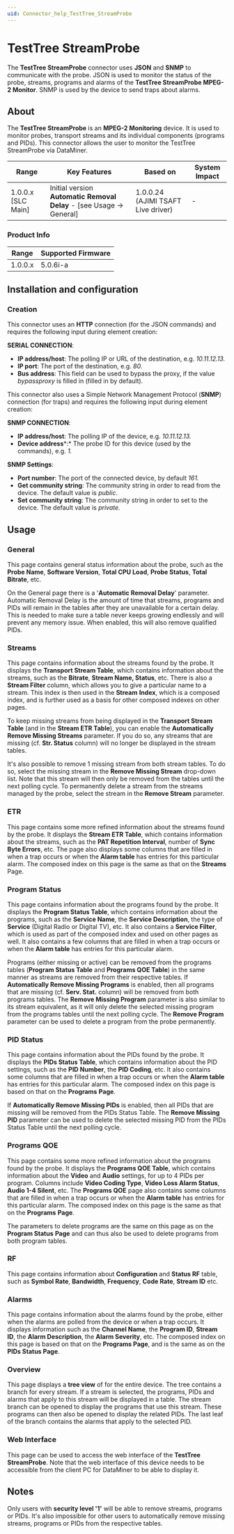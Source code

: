 ```yaml
---
uid: Connector_help_TestTree_StreamProbe
---
```


# TestTree StreamProbe

The **TestTree StreamProbe** connector uses **JSON** and **SNMP** to communicate with the probe. JSON is used to monitor the status of the probe, streams, programs and alarms of the **TestTree StreamProbe MPEG-2 Monitor**. SNMP is used by the device to send traps about alarms.

## About

The **TestTree StreamProbe** is an **MPEG-2 Monitoring** device. It is used to monitor probes, transport streams and its individual components (programs and PIDs). This connector allows the user to monitor the TestTree StreamProbe via DataMiner.

| **Range**            | **Key Features**                                                        | **Based on**                       | **System Impact** |
|----------------------|-------------------------------------------------------------------------|------------------------------------|-------------------|
| 1.0.0.x [SLC Main]   | Initial version **Automatic Removal Delay** - \[see Usage -\> General\] | 1.0.0.24 (AJIMI TSAFT Live driver) | -                 |

### Product Info

| Range     | Supported Firmware     |
|-----------|------------------------|
| 1.0.0.x   | 5.0.6i-a               |

## Installation and configuration

### Creation

This connector uses an **HTTP** connection (for the JSON commands) and requires the following input during element creation:

**SERIAL CONNECTION**:

- **IP address/host**: The polling IP or URL of the destination, e.g. *10.11.12.13.*
- **IP port**: The port of the destination, e.g. *80.*
- **Bus address**: This field can be used to bypass the proxy, if the value *bypassproxy* is filled in (filled in by default)*.*

This connector also uses a Simple Network Management Protocol (**SNMP**) connection (for traps) and requires the following input during element creation:

**SNMP CONNECTION**:

- **IP address/host**: The polling IP of the device, e.g. *10.11.12.13.*
- **Device address***:* The probe ID for this device (used by the commands), e.g. *1.*

**SNMP Settings**:

- **Port number**: The port of the connected device, by default *161.*
- **Get community string**: The community string in order to read from the device. The default value is *public*.
- **Set community string**: The community string in order to set to the device. The default value is *private.*

## Usage

### General

This page contains general status information about the probe, such as the **Probe Name**, **Software Version**, **Total CPU Load**, **Probe Status**, **Total Bitrate**, etc.

On the General page there is a '**Automatic Removal Delay**' parameter. Automatic Removal Delay is the amount of time that streams, programs and PIDs will remain in the tables after they are unavailable
for a certain delay. This is needed to make sure a table never keeps growing endlessly and will prevent any memory issue. When enabled, this will also remove qualified PIDs.

### Streams

This page contains information about the streams found by the probe. It displays the **Transport Stream Table**, which contains information about the streams, such as the **Bitrate**, **Stream Name, Status**, etc. There is also a **Stream Filter** column, which allows you to give a particular name to a stream. This index is then used in the **Stream** **Index**, which is a composed index, and is further used as a basis for other composed indexes on other pages.

To keep missing streams from being displayed in the **Transport Stream Table** (and in the **Stream ETR Table**), you can enable the **Automatically Remove Missing Streams** parameter. If you do so, any streams that are missing (cf. **Str. Status** column) will no longer be displayed in the stream tables.

It's also possible to remove 1 missing stream from both stream tables. To do so, select the missing stream in the **Remove Missing Stream** drop-down list. Note that this stream will then only be removed from the tables until the next polling cycle. To permanently delete a stream from the streams managed by the probe, select the stream in the **Remove Stream** parameter.

### ETR

This page contains some more refined information about the streams found by the probe. It displays the **Stream ETR Table**, which contains information about the streams, such as the **PAT Repetition Interval**, number of **Sync Byte Errors**, etc. The page also displays some columns that are filled in when a trap occurs or when the **Alarm table** has entries for this particular alarm. The composed index on this page is the same as that on the **Streams** Page.

### Program Status

This page contains information about the programs found by the probe. It displays the **Program Status Table**, which contains information about the programs, such as the **Service Name**, the **Service Description**, the type of **Service** (Digital Radio or Digital TV), etc. It also contains a **Service Filter**, which is used as part of the composed index and used on other pages as well. It also contains a few columns that are filled in when a trap occurs or when the **Alarm table** has entries for this particular alarm.

Programs (either missing or active) can be removed from the programs tables (**Program Status Table** and **Programs QOE Table**) in the same manner as streams are removed from their respective tables. If **Automatically Remove Missing Programs** is enabled, then all programs that are missing (cf. **Serv. Stat.** column) will be removed from both programs tables. The **Remove Missing Program** parameter is also similar to its stream equivalent, as it will only delete the selected missing program from the programs tables until the next polling cycle. The **Remove Program** parameter can be used to delete a program from the probe permanently.

### PID Status

This page contains information about the PIDs found by the probe. It displays the **PIDs Status Table**, which contains information about the PID settings, such as the **PID Number**, the **PID Coding**, etc. It also contains some columns that are filled in when a trap occurs or when the **Alarm table** has entries for this particular alarm. The composed index on this page is based on that on the **Programs** **Page**.

If **Automatically Remove Missing PIDs** is enabled, then all PIDs that are missing will be removed from the PIDs Status Table. The **Remove Missing PID** parameter can be used to delete the selected missing PID from the PIDs Status Table until the next polling cycle.

### Programs QOE

This page contains some more refined information about the programs found by the probe. It displays the **Programs QOE Table**, which contains information about the **Video** and **Audio** settings, for up to 4 PIDs per program. Columns include **Video Coding Type**, **Video Loss Alarm Status**, **Audio 1-4 Silent**, etc. The **Programs QOE** page also contains some columns that are filled in when a trap occurs or when the **Alarm** **table** has entries for this particular alarm. The composed index on this page is the same as that on the **Programs** **Page**.

The parameters to delete programs are the same on this page as on the **Program Status** **Page** and can thus also be used to delete programs from both program tables.

### RF

This page contains information about **Configuration** and **Status RF** table, such as **Symbol Rate**, **Bandwidth**, **Frequency**, **Code Rate**, **Stream ID** etc.

### Alarms

This page contains information about the alarms found by the probe, either when the alarms are polled from the device or when a trap occurs. It displays information such as the **Channel Name**, the **Program ID**, **Stream ID**, the **Alarm Description**, the **Alarm Severity**, etc. The composed index on this page is based on that on the **Programs Page**, and is the same as on the **PIDs Status Page**.

### Overview

This page displays a **tree view** of for the entire device. The tree contains a branch for every stream. If a stream is selected, the programs, PIDs and alarms that apply to this stream will be displayed in a table. The stream branch can be opened to display the programs that use this stream. These programs can then also be opened to display the related PIDs. The last leaf of the branch contains the alarms that apply to the selected PID.

### Web Interface

This page can be used to access the web interface of the **TestTree StreamProbe**. Note that the web interface of this device needs to be accessible from the client PC for DataMiner to be able to display it.

## Notes

Only users with **security level '1'** will be able to remove streams, programs or PIDs. It's also impossible for other users to automatically remove missing streams, programs or PIDs from the respective tables.
